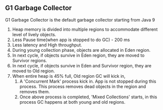 G1 Garbage Collector
---
G1 Garbage Collector is the default garbage collector starting from Java 9

1. Heap memory is divided into multiple regions to accommodate different level of lively objects.
2. Less Pause time(when app is stopped to do GC) - 200 ms
3. Less latency and High throughput.
4. During young collection phase, objects are allocated in Eden region.
5. In next cycle, if objects survive in Eden region, they are moved to Survivor regions.
6. In next cycle, if objects survive in Eden and Survivor region, they are moved to Old region.
7. When entire heap is 45% full, Old region GC will kick in,
   1. A 'Concurrent Mark' process kick in. App is not stopped during this process. This process removes dead objects in the region and removes them.
   2. Once above process is completed, 'Mixed Collections' starts, in this process GC happens at both young and old regions.